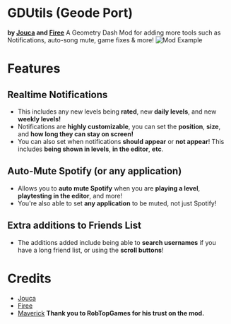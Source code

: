 # GDUtils (Geode Port)
**by [Jouca](user:41222420) and [Firee](user:28196106)**
A Geometry Dash Mod for adding more tools such as Notifications, auto-song mute, game fixes & more!
![Mod Example](gdutilsdevs.gdutils/Screenshot_1.png)
# Features
## Realtime Notifications
* This includes any new levels being **rated**, new **daily levels**, and new **weekly levels!**
* Notifications are **highly customizable**, you can set the __position__, __size__, and __how long they can stay on screen!__
* You can also set when notifications **should appear** or **not appear**! This includes __being shown in levels__, __in the editor__, __etc__.
## Auto-Mute Spotify (or any application)
* Allows you to **auto mute Spotify** when you are __playing a level__, __playtesting in the editor__, and more!
* You're also able to set **any application** to be muted, not just Spotify!
## Extra additions to Friends List
* The additions added include being able to **search usernames** if you have a long friend list, or using the **scroll buttons**!

# Credits
* [Jouca](https://twitter.com/JoucaJouca)
* [Firee](https://youtube.com/@gdfiree)
* [Maverick](https://www.youtube.com/channel/UCoFBsXJ-6o6l6ZYP-k6DE_g)
**Thank you to RobTopGames for his trust on the mod.**
